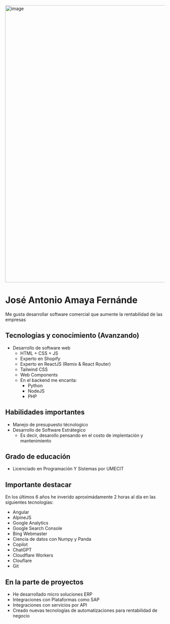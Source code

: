 <img width="2400" height="874" alt="image" src="https://github.com/user-attachments/assets/89517c5b-6e07-4576-8446-da9c6aff9093" />

# José Antonio Amaya Fernánde
Me gusta desarrollar software comercial que aumente la rentabilidad de las empresas

## Tecnologías y conocimiento (Avanzando)
- Desarrollo de software web
  - HTML + CSS + JS
  - Experto en Shopify
  - Experto en ReactJS (Remix & React Router)
  - Tailwind CSS
  - Web Components
  - En el backend me encanta:
    - Python
    - NodeJS
    - PHP
## Habilidades importantes
- Manejo de presupuesto técnologico
- Desarrollo de Software Estrátegico
  - Es decir, desarollo pensando en el costo de implentación y mantenimiento
## Grado de educación 
- Licenciado en Programación Y Sistemas por UMECIT
## Importante destacar
En los últimos 6 años he inverido aproximádamente 2 horas al día en las siguientes tecnologías:
- Angular
- AlpineJS
- Google Analytics
- Google Search Console
- Bing Webmaster
- Ciencia de datos con Numpy y Panda
- Copilot
- ChatGPT
- Cloudflare Workers
- Clouflare
- Git
## En la parte de proyectos 
- He desarrollado micro soluciones ERP
- Integraciones con Plataformas como SAP
- Integraciones con servicios por API
- Creado nuevas tecnologías de automatizaciones para rentabilidad de negocio
